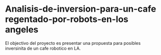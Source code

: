 # Analisis-de-inversion-para-un-cafe regentado-por-robots-en-los angeles
El objectivo del proyecto es presentar una propuesta para posibles inversinita de un cafe robotico en LA.
